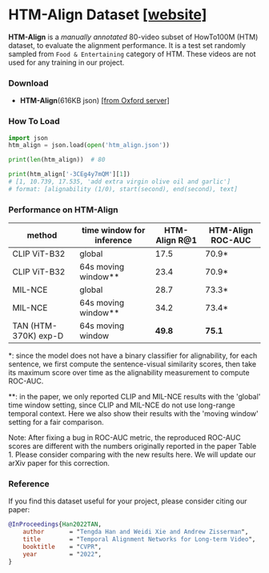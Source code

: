 # HTM-Align Dataset [[website]](https://www.robots.ox.ac.uk/~vgg/research/tan/#htm-align)

**HTM-Align** is a *manually annotated* 80-video subset of HowTo100M (HTM) dataset, to evaluate the alignment performance. It is a test set randomly sampled from `Food & Entertaining` category of HTM. These videos are not used for any training in our project.

### Download

* **HTM-Align**(616KB json) [[from Oxford server]](http://www.robots.ox.ac.uk/~htd/tan/htm_align.json)

### How To Load

```python
import json
htm_align = json.load(open('htm_align.json'))

print(len(htm_align))  # 80

print(htm_align['-3CEg4y7mQM'][1])
# [1, 10.739, 17.535, 'add extra virgin olive oil and garlic']
# format: [alignability (1/0), start(second), end(second), text]
```

### Performance on HTM-Align

<table>
<thead>
  <tr>
    <th>method</th>
    <th>time window for inference</th>
    <th>HTM-Align R@1</th>
    <th>HTM-Align ROC-AUC</th>
  </tr>
</thead>
<tbody>
  <tr>
    <td>CLIP ViT-B32</td>
    <td>global</td>
    <td>17.5</td>
    <td>70.9*</td>
  </tr>
  <tr>
    <td>CLIP ViT-B32</td>
    <td>64s moving window**</td>
    <td>23.4</td>
    <td>70.9*</td>
  </tr>
  <tr>
    <td>MIL-NCE</td>
    <td>global</td>
    <td>28.7</td>
    <td>73.3*</td>
  </tr>
  <tr>
    <td>MIL-NCE</td>
    <td>64s moving window**</td>
    <td>34.2</td>
    <td>73.4*</td>
  <tr>
    <td>TAN (HTM-370K) exp-D</td>
    <td>64s moving window</td>
    <td><b>49.8</b></td>
    <td><b>75.1</b></td>
  </tr>
  </tr>
</tbody>
</table>

*: since the model does not have a binary classifier for alignability, for each sentence, 
we first compute the sentence-visual similarity scores,
then take its maximum score over time as the alignability measurement to compute ROC-AUC.

**: in the paper, we only reported CLIP and MIL-NCE results with the 'global' time window setting, since CLIP and MIL-NCE do not use long-range temporal context. Here we also show their results with the 'moving window' setting for a fair comparison.

Note: After fixing a bug in ROC-AUC metric, 
the reproduced ROC-AUC scores are different with the numbers originally reported in the paper Table 1. 
Please consider comparing with the new results here.
We will update our arXiv paper for this correction.

### Reference

If you find this dataset useful for your project, please consider citing our paper:
```bibtex
@InProceedings{Han2022TAN,
    author       = "Tengda Han and Weidi Xie and Andrew Zisserman",
    title        = "Temporal Alignment Networks for Long-term Video",
    booktitle    = "CVPR",
    year         = "2022",
}
```